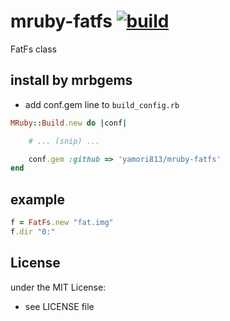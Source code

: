 # mruby-fatfs   [![build](https://github.com/yamori813/mruby-fatfs/actions/workflows/ci.yml/badge.svg)](https://github.com/yamori813/mruby-fatfs/actions/workflows/ci.yml)
FatFs class
## install by mrbgems
- add conf.gem line to `build_config.rb`

```ruby
MRuby::Build.new do |conf|

    # ... (snip) ...

    conf.gem :github => 'yamori813/mruby-fatfs'
end
```
## example
```ruby
f = FatFs.new "fat.img"
f.dir "0:"
```

## License
under the MIT License:
- see LICENSE file
